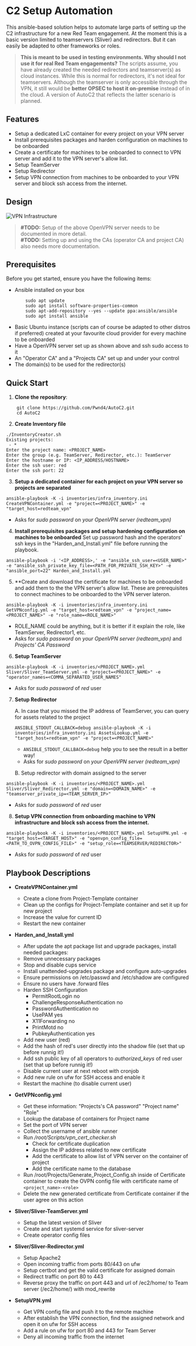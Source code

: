 # C2 Setup Automation

This ansible-based solution helps to automate large parts of setting up the C2 infrastructure for a new Red Team engagement. At the moment this is a basic version limited to teamservers (Sliver) and redirectors. But it can easily be adapted to other frameworks or roles.

> **This is meant to be used in testing environments. Why should I not use it for real Red Team engagements?** 
> The scripts assume, you have already created the needed redirectors and teamserver(s) as cloud instances. While this is normal for redirectors, it's not ideal for teamservers. Although the teamserver is only accessible through the VPN, it still would be **better OPSEC to host it on-premise** instead of in the cloud.
> A version of AutoC2 that reflects the latter scenario is planned.

## Features

- Setup a dedicated LxC container for every project on your VPN server
- Install prerequisites packages and harden configuration on machines to be onboarded
- Create a certificate for machines to be onboarded to connect to VPN server and add it to the  VPN server's allow list.
- Setup TeamServer
- Setup Redirector
- Setup VPN connection from machines to be onboarded to your VPN server and block ssh access from the internet.

## Design

![VPN Infrastructure](openvpn/Design/NetworkDesign.png)

>**#TODO:** Setup of the above OpenVPN server needs to be documented in more detail.  
>**#TODO:** Setting up and using the CAs (operator CA and project CA) also needs more documentation.

## Prerequisites

Before you get started, ensure you have the following items:
- Ansible installed on your box
	```
		sudo apt update 
		sudo apt install software-properties-common 
		sudo apt-add-repository --yes --update ppa:ansible/ansible 
		sudo apt install ansible
	```
- Basic Ubuntu instance (scripts can of course be adapted to other distros if preferred) created at your favourite cloud provider for every machine to be onboarded
- Have a OpenVPN server set up as shown above and ssh sudo access to it
- An "Operator CA" and a "Projects CA" set up and under your control 
- The domain(s) to be used for the redirector(s)

## Quick Start

1. **Clone the repository**:    
```
	git clone https://github.com/Pwnd4/AutoC2.git
	cd AutoC2
```

2. **Create Inventory file**
```
./InventoryCreator.sh
Existing projects:
 - *
Enter the project name: <PROJECT_NAME>
Enter the group (e.g. TeamServer, Redirector, etc.): TeamServer
Enter the hostname or IP: <IP_ADDRESS/HOSTNAME>
Enter the ssh user: red
Enter the ssh port: 22
```

3. **Setup a dedicated container for each project on your VPN server so projects are separated**
```
ansible-playbook -K -i inventories/infra_inventory.ini CreateVPNContainer.yml -e "project=<PROJECT_NAME>" -e "target_host=redteam_vpn"
```

- Asks for _sudo password_ on *your OpenVPN server (redteam_vpn)*

4. **Install prerequisites packages and setup hardening configuration on machines to be onboarded**
   Set up password hash and the operators' ssh keys in the "Harden_and_Install.yml" file before running the playbook.
```
ansible-playbook -i '<IP_ADDRESS>,' -e "ansible_ssh_user=<USER_NAME>" -e "ansible_ssh_private_key_file=<PATH_FOR_PRIVATE_SSH_KEY>" -e "ansible_port=22" Harden_and_Install.yml
```

5. **Create  and download the certificate for machines to be onboarded and add them to the the VPN server's allow list. These are prerequisites to connect machines to be onboarded to the VPN server lateron.
```
ansible-playbook -K -i inventories/infra_inventory.ini GetVPNconfig.yml -e "target_host=redteam_vpn" -e "project_name=<PROJECT_NAME>" -e "role_name=<ROLE_NAME>"
```

- ROLE_NAME could be anything, but it is better if it explain the role, like TeamServer, Redirector1, etc.
- Asks for _sudo password_ on _your OpenVPN server (redteam_vpn)_  and _Projects' CA Password_

6. **Setup TeamServer**
```
ansible-playbook -K -i inventories/<PROJECT_NAME>.yml Sliver/Sliver_TeamServer.yml -e "project=<PROJECT_NAME>" -e "operator_names=<COMMA_SEPARATED_USER_NAMES"
```
- Asks for _sudo password_ of _red_ user

7. **Setup Redirector**

	A. In case that you missed the IP address of TeamServer, you can query for assets related to the project

	```
	ANSIBLE_STDOUT_CALLBACK=debug ansible-playbook -K -i inventories/infra_inventory.ini AssetsLookup.yml -e "target_host=redteam_vpn" -e "project=<PROJECT_NAME>"
	```

	- `ANSIBLE_STDOUT_CALLBACK=debug` help you to see the result in a better way!
	- Asks for _sudo password_ on _your OpenVPN server (redteam_vpn)_

	B. Setup redirector with domain assigned to the server

```
ansible-playbook -K -i inventories/<PROJECT_NAME>.yml Sliver/Sliver_Redirector.yml -e "domain=<DOMAIN_NAME>" -e "teamserver_private_ip=<TEAM_SERVER_IP>"
```
- Asks for _sudo password_ of _red_ user


8. **Setup VPN connection from onboarding machine to VPN infrastructure and block ssh access from the internet.**
```
ansible-playbook -K -i inventories/<PROJECT_NAME>.yml SetupVPN.yml -e "target_host=<TARGET_HOST>" -e "openvpn_config_file=<PATH_TO_OVPN_CONFIG_FILE>" -e "setup_role=<TEAMSERVER/REDIRECTOR>"
```

- Asks for _sudo password_ of _red_ user

## Playbook Descriptions

- **CreateVPNContainer.yml**
	- Create a clone from Project-Template container
	- Clean up the configs for Project-Template container and set it up for new project
	- Increase the value for current ID
	- Restart the new container

- **Harden_and_Install.yml**
	- After update the apt package list and upgrade packages, install needed packages:
	- Remove unnecessary packages
	- Stop and disable cups service
	- Install unattended-upgrades package and configure auto-upgrades
	- Ensure permissions on /etc/passwd  and /etc/shadow are configured
	- Ensure no users have .forward files
	- Harden SSH Configuration
		- PermitRootLogin no
		- ChallengeResponseAuthentication no
		- PasswordAuthentication no
		- UsePAM yes
		- X11Forwarding no
		- PrintMotd no
		- PubkeyAuthentication yes
	- Add new user (red) 
	- Add the hash of red's user directly into the shadow file (set that up before runnig it!)
	- Add ssh public key of all operators to *authorized_keys* of red user (set that up before runnig it!)
	- Disable current user at next reboot with cronjob
	- Add new rule on ufw for SSH access and enable it
	- Restart the machine (to disable current user)

- **GetVPNconfig.yml**
	- Get these information: "Projects's CA password" "Project name" "Role"
	- Lookup the database of containers for Project name
	- Set the port of VPN server
	- Collect the username of ansible runner
	- Run */root/Scripts/vpn_cert_checker.sh*
		- Check for certificate duplication
		- Assign the IP address related to new certificate
		- Add the certificate to allow list of VPN server on the container of project
		- Add the certificate name to the database
	- Run /root/Projects/Generate_Project_Config.sh inside of Certificate container to create the OVPN config file with certificate name of `<project_name>-<role>`
	- Delete the new generated certificate from Certificate container if the user agree on this action 

- **Sliver/Sliver-TeamServer.yml**
	- Setup the latest version of Sliver 
	- Create and start systemd service for sliver-server
	- Create operator config files

- **Sliver/Sliver-Redirector.yml**
	- Setup Apache2
	- Open incoming traffic from ports 80/443 on ufw
	- Setup certbot and get the valid certificate for assigned domain
	- Redirect traffic on port 80 to 443
	- Reverse proxy the traffic on port 443 and url of /ec2/home/ to Team server (/ec2/home/) with mod_rewrite

- **SetupVPN.yml**
	- Get VPN config file and push it to the remote machine
	- After establish the VPN connection, find the assigned network and open it on ufw for SSH access
	- Add a rule on ufw for port 80 and 443 for Team Server
	- Deny all incoming traffic from the internet
